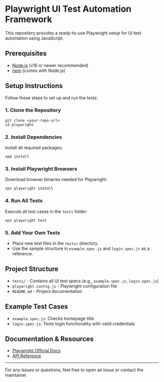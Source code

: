 
# Playwright UI Test Automation Framework

This repository provides a ready-to-use Playwright setup for UI test automation using JavaScript.

## Prerequisites

- [Node.js](https://nodejs.org/) (v16 or newer recommended)
- [npm](https://www.npmjs.com/) (comes with Node.js)

## Setup Instructions

Follow these steps to set up and run the tests:

### 1. Clone the Repository

```
git clone <your-repo-url>
cd playwright
```

### 2. Install Dependencies

Install all required packages:

```
npm install
```

### 3. Install Playwright Browsers

Download browser binaries needed for Playwright:

```
npx playwright install
```

### 4. Run All Tests

Execute all test cases in the `tests` folder:

```
npx playwright test
```

### 5. Add Your Own Tests

- Place new test files in the `tests/` directory.
- Use the sample structure in `example.spec.js` and `login.spec.js` as a reference.

## Project Structure

- `tests/` - Contains all UI test specs (e.g., `example.spec.js`, `login.spec.js`)
- `playwright.config.js` - Playwright configuration file
- `README.md` - Project documentation

## Example Test Cases

- `example.spec.js`: Checks homepage title
- `login.spec.js`: Tests login functionality with valid credentials

## Documentation & Resources

- [Playwright Official Docs](https://playwright.dev/docs/intro)
- [API Reference](https://playwright.dev/docs/api/class-test)

---
For any issues or questions, feel free to open an issue or contact the maintainer.
